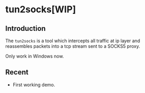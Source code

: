 # tun2socks[WIP]

## Introduction

The `tun2socks` is a tool which intercepts all traffic at ip layer and reassembles packets into a tcp stream sent to a SOCKS5 proxy.

Only work in Windows now.

## Recent

- First working demo.
